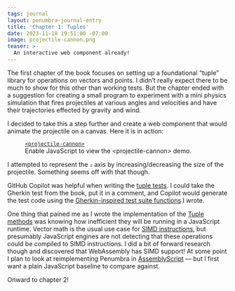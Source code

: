 ```yaml
---
tags: journal
layout: penumbra-journal-entry
title: 'Chapter 1: Tuples'
date: 2023-11-18 19:51:00 -07:00
image: projectile-cannon.png
teaser: >-
  An interactive web component already!
---
```


The first chapter of the book focuses on setting up a foundational “tuple” library for
operations on vectors and points. I didn’t really expect there to be much to show for this
other than working tests. But the chapter ended with a suggestion for creating a small
program to experiment with a mini physics simulation that fires projectiles at various
angles and velocities and have their trajectories effected by gravity and wind.

I decided to take this a step further and create a web component that would animate the
projectile on a canvas. Here it is in action:

<figure>
  <figcaption>
    <a href="https://github.com/limulus/penumbra/blob/main/src/demo/projectile-cannon/index.ts"><code>&lt;projectile-cannon&gt;</code></a>
  </figcaption>
  <projectile-cannon>
    <script>document.write('Loading…')</script>
    <noscript>Enable JavaScript to view the &lt;projectile-cannon&gt; demo.</noscript>
  </projectile-cannon>
</figure>

<script type="module" async>
  import { ProjectileCannon } from '../../demo/projectile-cannon/index.js'
  customElements.define('projectile-cannon', ProjectileCannon)
</script>

I attempted to represent the <math display="inline"><mi>z</mi></math> axis by
increasing/decreasing the size of the projectile. Something seems off with that though.

GitHub Copilot was helpful when writing the [tuple tests]. I could take the Gherkin test
from the book, put it in a comment, and Copilot would generate the test code using the
[Gherkin-inspired test suite functions] I wrote.

[tuple tests]: https://github.com/limulus/penumbra/blob/420867ab2c91f8bf42a4fa0e49cb4e927de9dbeb/src/lib/Tuple.spec.ts
[Gherkin-inspired test suite functions]: https://github.com/limulus/penumbra/blob/420867ab2c91f8bf42a4fa0e49cb4e927de9dbeb/src/gherkin.ts

One thing that pained me as I wrote the implementation of the [Tuple methods] was knowing how
inefficient they will be running in a JavaScript runtime. Vector math is the usual use case
for [SIMD instructions], but presumably JavaScript engines are not detecting that these
operations could be compiled to SIMD instructions. I did a bit of forward research though
and discovered that WebAssembly has SIMD support! At some point I plan to look at
reimplementing Penumbra in [AssemblyScript] — but I first want a plain JavaScript baseline
to compare against.

[Tuple methods]: https://github.com/limulus/penumbra/blob/420867ab2c91f8bf42a4fa0e49cb4e927de9dbeb/src/lib/Tuple.ts
[SIMD instructions]: https://en.wikipedia.org/wiki/SIMD
[assemblyscript]: https://www.assemblyscript.org/

Onward to chapter 2!

[//begin]: # 'Autogenerated link references for markdown compatibility'
